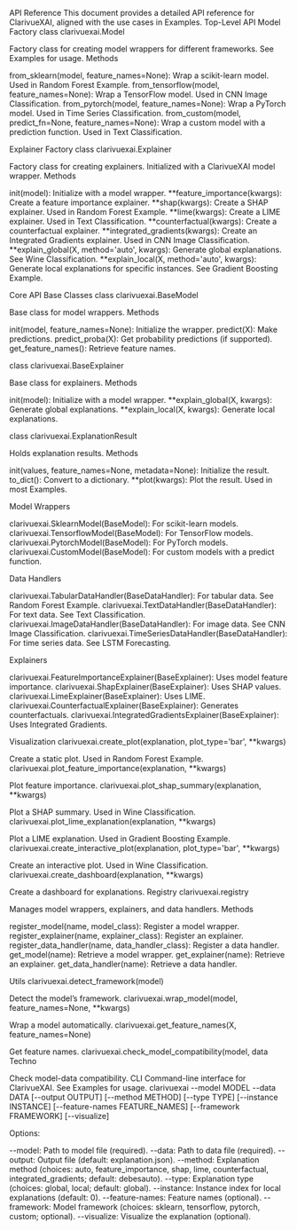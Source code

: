 API Reference
This document provides a detailed API reference for ClarivueXAI, aligned with the use cases in Examples.
Top-Level API
Model Factory
class clarivuexai.Model

Factory class for creating model wrappers for different frameworks. See Examples for usage.
Methods

from_sklearn(model, feature_names=None): Wrap a scikit-learn model. Used in Random Forest Example.
from_tensorflow(model, feature_names=None): Wrap a TensorFlow model. Used in CNN Image Classification.
from_pytorch(model, feature_names=None): Wrap a PyTorch model. Used in Time Series Classification.
from_custom(model, predict_fn=None, feature_names=None): Wrap a custom model with a prediction function. Used in Text Classification.

Explainer Factory
class clarivuexai.Explainer

Factory class for creating explainers. Initialized with a ClarivueXAI model wrapper.
Methods

init(model): Initialize with a model wrapper.
**feature_importance(kwargs): Create a feature importance explainer.
**shap(kwargs): Create a SHAP explainer. Used in Random Forest Example.
**lime(kwargs): Create a LIME explainer. Used in Text Classification.
**counterfactual(kwargs): Create a counterfactual explainer.
**integrated_gradients(kwargs): Create an Integrated Gradients explainer. Used in CNN Image Classification.
**explain_global(X, method='auto', kwargs): Generate global explanations. See Wine Classification.
**explain_local(X, method='auto', kwargs): Generate local explanations for specific instances. See Gradient Boosting Example.

Core API
Base Classes
class clarivuexai.BaseModel

Base class for model wrappers.
Methods

init(model, feature_names=None): Initialize the wrapper.
predict(X): Make predictions.
predict_proba(X): Get probability predictions (if supported).
get_feature_names(): Retrieve feature names.

class clarivuexai.BaseExplainer

Base class for explainers.
Methods

init(model): Initialize with a model wrapper.
**explain_global(X, kwargs): Generate global explanations.
**explain_local(X, kwargs): Generate local explanations.

class clarivuexai.ExplanationResult

Holds explanation results.
Methods

init(values, feature_names=None, metadata=None): Initialize the result.
to_dict(): Convert to a dictionary.
**plot(kwargs): Plot the result. Used in most Examples.

Model Wrappers

clarivuexai.SklearnModel(BaseModel): For scikit-learn models.
clarivuexai.TensorflowModel(BaseModel): For TensorFlow models.
clarivuexai.PytorchModel(BaseModel): For PyTorch models.
clarivuexai.CustomModel(BaseModel): For custom models with a predict function.

Data Handlers

clarivuexai.TabularDataHandler(BaseDataHandler): For tabular data. See Random Forest Example.
clarivuexai.TextDataHandler(BaseDataHandler): For text data. See Text Classification.
clarivuexai.ImageDataHandler(BaseDataHandler): For image data. See CNN Image Classification.
clarivuexai.TimeSeriesDataHandler(BaseDataHandler): For time series data. See LSTM Forecasting.

Explainers

clarivuexai.FeatureImportanceExplainer(BaseExplainer): Uses model feature importance.
clarivuexai.ShapExplainer(BaseExplainer): Uses SHAP values.
clarivuexai.LimeExplainer(BaseExplainer): Uses LIME.
clarivuexai.CounterfactualExplainer(BaseExplainer): Generates counterfactuals.
clarivuexai.IntegratedGradientsExplainer(BaseExplainer): Uses Integrated Gradients.

Visualization
clarivuexai.create_plot(explanation, plot_type='bar', **kwargs)

Create a static plot. Used in Random Forest Example.
clarivuexai.plot_feature_importance(explanation, **kwargs)

Plot feature importance.
clarivuexai.plot_shap_summary(explanation, **kwargs)

Plot a SHAP summary. Used in Wine Classification.
clarivuexai.plot_lime_explanation(explanation, **kwargs)

Plot a LIME explanation. Used in Gradient Boosting Example.
clarivuexai.create_interactive_plot(explanation, plot_type='bar', **kwargs)

Create an interactive plot. Used in Wine Classification.
clarivuexai.create_dashboard(explanation, **kwargs)

Create a dashboard for explanations.
Registry
clarivuexai.registry

Manages model wrappers, explainers, and data handlers.
Methods

register_model(name, model_class): Register a model wrapper.
register_explainer(name, explainer_class): Register an explainer.
register_data_handler(name, data_handler_class): Register a data handler.
get_model(name): Retrieve a model wrapper.
get_explainer(name): Retrieve an explainer.
get_data_handler(name): Retrieve a data handler.

Utils
clarivuexai.detect_framework(model)

Detect the model’s framework.
clarivuexai.wrap_model(model, feature_names=None, **kwargs)

Wrap a model automatically.
clarivuexai.get_feature_names(X, feature_names=None)

Get feature names.
clarivuexai.check_model_compatibility(model, data Techno

Check model-data compatibility.
CLI
Command-line interface for ClarivueXAI. See Examples for usage.
clarivuexai --model MODEL --data DATA [--output OUTPUT] [--method METHOD] 
           [--type TYPE] [--instance INSTANCE] [--feature-names FEATURE_NAMES]
           [--framework FRAMEWORK] [--visualize]

Options:

--model: Path to model file (required).
--data: Path to data file (required).
--output: Output file (default: explanation.json).
--method: Explanation method (choices: auto, feature_importance, shap, lime, counterfactual, integrated_gradients; default:  debesauto).
--type: Explanation type (choices: global, local; default: global).
--instance: Instance index for local explanations (default: 0).
--feature-names: Feature names (optional).
--framework: Model framework (choices: sklearn, tensorflow, pytorch, custom; optional).
--visualize: Visualize the explanation (optional).

